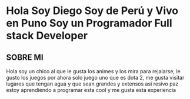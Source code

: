 # Hola Soy Diego Soy de Perú y Vivo en Puno Soy un Programador Full stack Developer
## SOBRE MI

Hola soy un chico al que le gusta los animes y los mira para rejalarse, le gusto los juegos por ahora solo juego uno que es dota 2, me gusta visitar lugares que tengan agua y que sean grandes y extensos asi resivo paz
estoy aprendiendo  a programar esta cool y me gusta esta experiencia